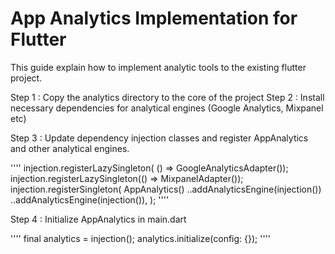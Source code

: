 
# App Analytics Implementation for Flutter

This guide explain how to implement analytic tools to the existing flutter project.

Step 1 : Copy the analytics directory to the core of the project
Step 2 : Install necessary dependencies for analytical engines (Google Analytics, Mixpanel etc)

Step 3 : Update dependency injection classes and register AppAnalytics and other analytical engines.

''''
injection.registerLazySingleton<GoogleAnalyticsAdapter>(
      () => GoogleAnalyticsAdapter());
  injection.registerLazySingleton<MixpanelAdapter>(() => MixpanelAdapter());
  injection.registerSingleton<AppAnalytics>(
    AppAnalytics()
      ..addAnalyticsEngine(injection<GoogleAnalyticsAdapter>())
      ..addAnalyticsEngine(injection<MixpanelAdapter>()),
  );
''''

Step 4 : Initialize AppAnalytics in main.dart 

''''
  final analytics = injection<AppAnalytics>();
  analytics.initialize(config: {});
''''
